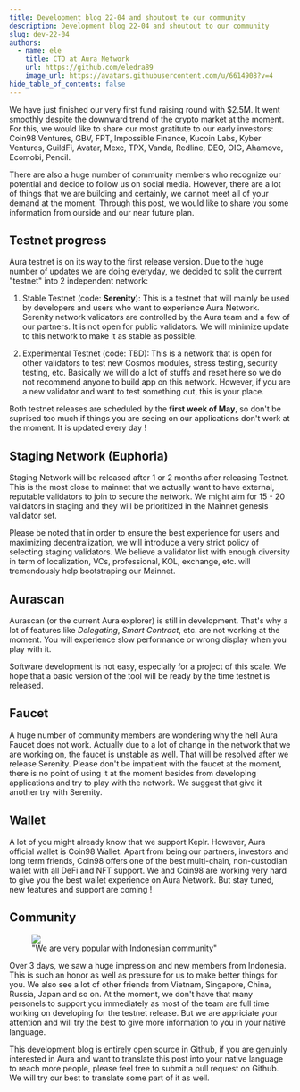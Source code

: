 ```yaml
---
title: Development blog 22-04 and shoutout to our community
description: Development blog 22-04 and shoutout to our community
slug: dev-22-04
authors:
  - name: ele
    title: CTO at Aura Network
    url: https://github.com/eledra89
    image_url: https://avatars.githubusercontent.com/u/6614908?v=4
hide_table_of_contents: false
---
```


We have just finished our very first fund raising round with $2.5M. It went smoothly despite the downward trend of the crypto market at the moment. For this, we would like to share our most gratitute to our early investors: Coin98 Ventures, GBV, FPT, Impossible Finance, Kucoin Labs, Kyber Ventures, GuildFi, Avatar, Mexc, TPX, Vanda, Redline, DEO, OIG, Ahamove, Ecomobi, Pencil.  

There are also a huge number of community members who recognize our potential and decide to follow us on social media. However, there are a lot of things that we are building and certainly, we cannot meet all of your demand at the moment. Through this post, we would like to share you some information from ourside and our near future plan.

<!--truncate-->
## Testnet progress
Aura testnet is on its way to the first release version. Due to the huge number of updates we are doing everyday, we decided to split the current "testnet" into 2 independent network:

1. Stable Testnet (code: **Serenity**): This is a testnet that will mainly be used by developers and users who want to experience Aura Network. Serenity network validators are controlled by the Aura team and a few of our partners. It is not open for public validators. We will minimize update to this network to make it as stable as possible.

2. Experimental Testnet (code: TBD): This is a network that is open for other validators to test new Cosmos modules, stress testing, security testing, etc. Basically we will do a lot of stuffs and reset here so we do not recommend anyone to build app on this network. However, if you are a new validator and want to test something out, this is your place.

Both testnet releases are scheduled by the **first week of May**, so don't be suprised too much if things you are seeing on our applications don't work at the moment. It is updated every day !

## Staging Network (Euphoria)
Staging Network will be released after 1 or 2 months after releasing Testnet. This is the most close to mainnet that we actually want to have external, reputable validators to join to secure the network. We might aim for 15 - 20 validators in staging and they will be prioritized in the Mainnet genesis validator set.

Please be noted that in order to ensure the best experience for users and maximizing decentralization, we will introduce a very strict policy of selecting staging validators. We believe a validator list with enough diversity in term of localization, VCs, professional, KOL, exchange, etc. will tremendously help bootstraping our Mainnet.

## Aurascan
Aurascan (or the current Aura explorer) is still in development. That's why a lot of features like *Delegating*, *Smart Contract*, etc. are not working at the moment. You will experience slow performance or wrong display when you play with it.

Software development is not easy, especially for a project of this scale. We hope that a basic version of the tool will be ready by the time testnet is released.

## Faucet
A huge number of community members are wondering why the hell Aura Faucet does not work. Actually due to a lot of change in the network that we are working on, the faucet is unstable as well. That will be resolved after we release Serenity. Please don't be impatient with the faucet at the moment, there is no point of using it at the moment besides from developing applications and try to play with the network. We suggest that give it another try with Serenity.

## Wallet
A lot of you might already know that we support Keplr. However, Aura official wallet is Coin98 Wallet. Apart from being our partners, investors and long term friends, Coin98 offers one of the best multi-chain, non-custodian wallet with all DeFi and NFT support. We and Coin98 are working very hard to give you the best wallet experience on Aura Network. But stay tuned, new features and support are coming !

## Community
<figure>
  <img src="/img/blog/traffic-22-4.png"/>
  <figcaption>"We are very popular with Indonesian community"</figcaption>
</figure>

Over 3 days, we saw a huge impression and new members from Indonesia. This is such an honor as well as pressure for us to make better things for you. We also see a lot of other friends from Vietnam, Singapore, China, Russia, Japan and so on. At the moment, we don't have that many personels to support you immediately as most of the team are full time working on developing for the testnet release. But we are appriciate your attention and will try the best to give more information to you in your native language. 

This development blog is entirely open source in Github, if you are genuinly interested in Aura and want to translate this post into your native language to reach more people, please feel free to submit a pull request on Github. We will try our best to translate some part of it as well.
